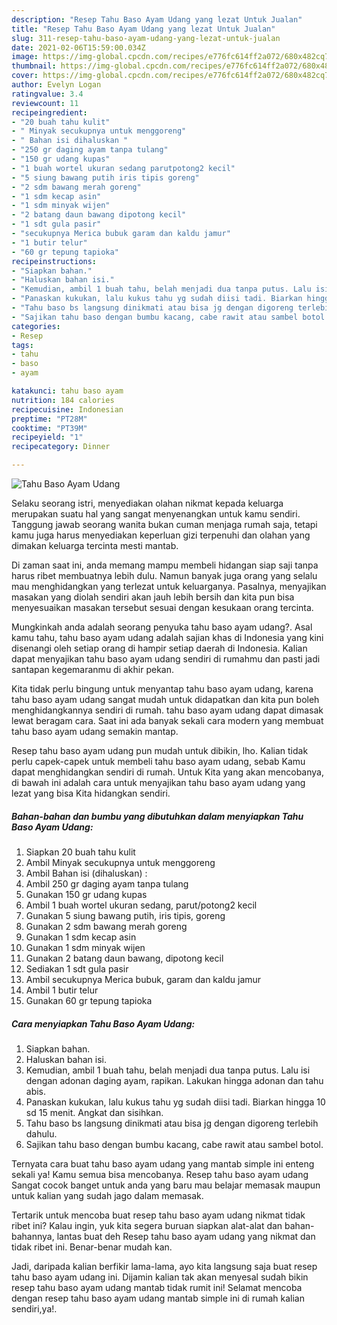 ```yaml
---
description: "Resep Tahu Baso Ayam Udang yang lezat Untuk Jualan"
title: "Resep Tahu Baso Ayam Udang yang lezat Untuk Jualan"
slug: 311-resep-tahu-baso-ayam-udang-yang-lezat-untuk-jualan
date: 2021-02-06T15:59:00.034Z
image: https://img-global.cpcdn.com/recipes/e776fc614ff2a072/680x482cq70/tahu-baso-ayam-udang-foto-resep-utama.jpg
thumbnail: https://img-global.cpcdn.com/recipes/e776fc614ff2a072/680x482cq70/tahu-baso-ayam-udang-foto-resep-utama.jpg
cover: https://img-global.cpcdn.com/recipes/e776fc614ff2a072/680x482cq70/tahu-baso-ayam-udang-foto-resep-utama.jpg
author: Evelyn Logan
ratingvalue: 3.4
reviewcount: 11
recipeingredient:
- "20 buah tahu kulit"
- " Minyak secukupnya untuk menggoreng"
- " Bahan isi dihaluskan "
- "250 gr daging ayam tanpa tulang"
- "150 gr udang kupas"
- "1 buah wortel ukuran sedang parutpotong2 kecil"
- "5 siung bawang putih iris tipis goreng"
- "2 sdm bawang merah goreng"
- "1 sdm kecap asin"
- "1 sdm minyak wijen"
- "2 batang daun bawang dipotong kecil"
- "1 sdt gula pasir"
- "secukupnya Merica bubuk garam dan kaldu jamur"
- "1 butir telur"
- "60 gr tepung tapioka"
recipeinstructions:
- "Siapkan bahan."
- "Haluskan bahan isi."
- "Kemudian, ambil 1 buah tahu, belah menjadi dua tanpa putus. Lalu isi dengan adonan daging ayam, rapikan. Lakukan hingga adonan dan tahu abis."
- "Panaskan kukukan, lalu kukus tahu yg sudah diisi tadi. Biarkan hingga 10 sd 15 menit. Angkat dan sisihkan."
- "Tahu baso bs langsung dinikmati atau bisa jg dengan digoreng terlebih dahulu."
- "Sajikan tahu baso dengan bumbu kacang, cabe rawit atau sambel botol."
categories:
- Resep
tags:
- tahu
- baso
- ayam

katakunci: tahu baso ayam 
nutrition: 184 calories
recipecuisine: Indonesian
preptime: "PT28M"
cooktime: "PT39M"
recipeyield: "1"
recipecategory: Dinner

---
```



![Tahu Baso Ayam Udang](https://img-global.cpcdn.com/recipes/e776fc614ff2a072/680x482cq70/tahu-baso-ayam-udang-foto-resep-utama.jpg)

Selaku seorang istri, menyediakan olahan nikmat kepada keluarga merupakan suatu hal yang sangat menyenangkan untuk kamu sendiri. Tanggung jawab seorang  wanita bukan cuman menjaga rumah saja, tetapi kamu juga harus menyediakan keperluan gizi terpenuhi dan olahan yang dimakan keluarga tercinta mesti mantab.

Di zaman  saat ini, anda memang mampu membeli hidangan siap saji tanpa harus ribet membuatnya lebih dulu. Namun banyak juga orang yang selalu mau menghidangkan yang terlezat untuk keluarganya. Pasalnya, menyajikan masakan yang diolah sendiri akan jauh lebih bersih dan kita pun bisa menyesuaikan masakan tersebut sesuai dengan kesukaan orang tercinta. 



Mungkinkah anda adalah seorang penyuka tahu baso ayam udang?. Asal kamu tahu, tahu baso ayam udang adalah sajian khas di Indonesia yang kini disenangi oleh setiap orang di hampir setiap daerah di Indonesia. Kalian dapat menyajikan tahu baso ayam udang sendiri di rumahmu dan pasti jadi santapan kegemaranmu di akhir pekan.

Kita tidak perlu bingung untuk menyantap tahu baso ayam udang, karena tahu baso ayam udang sangat mudah untuk didapatkan dan kita pun boleh menghidangkannya sendiri di rumah. tahu baso ayam udang dapat dimasak lewat beragam cara. Saat ini ada banyak sekali cara modern yang membuat tahu baso ayam udang semakin mantap.

Resep tahu baso ayam udang pun mudah untuk dibikin, lho. Kalian tidak perlu capek-capek untuk membeli tahu baso ayam udang, sebab Kamu dapat menghidangkan sendiri di rumah. Untuk Kita yang akan mencobanya, di bawah ini adalah cara untuk menyajikan tahu baso ayam udang yang lezat yang bisa Kita hidangkan sendiri.

<!--inarticleads1-->

##### Bahan-bahan dan bumbu yang dibutuhkan dalam menyiapkan Tahu Baso Ayam Udang:

1. Siapkan 20 buah tahu kulit
1. Ambil  Minyak secukupnya untuk menggoreng
1. Ambil  Bahan isi (dihaluskan) :
1. Ambil 250 gr daging ayam tanpa tulang
1. Gunakan 150 gr udang kupas
1. Ambil 1 buah wortel ukuran sedang, parut/potong2 kecil
1. Gunakan 5 siung bawang putih, iris tipis, goreng
1. Gunakan 2 sdm bawang merah goreng
1. Gunakan 1 sdm kecap asin
1. Gunakan 1 sdm minyak wijen
1. Gunakan 2 batang daun bawang, dipotong kecil
1. Sediakan 1 sdt gula pasir
1. Ambil secukupnya Merica bubuk, garam dan kaldu jamur
1. Ambil 1 butir telur
1. Gunakan 60 gr tepung tapioka




<!--inarticleads2-->

##### Cara menyiapkan Tahu Baso Ayam Udang:

1. Siapkan bahan.
1. Haluskan bahan isi.
1. Kemudian, ambil 1 buah tahu, belah menjadi dua tanpa putus. Lalu isi dengan adonan daging ayam, rapikan. Lakukan hingga adonan dan tahu abis.
1. Panaskan kukukan, lalu kukus tahu yg sudah diisi tadi. Biarkan hingga 10 sd 15 menit. Angkat dan sisihkan.
1. Tahu baso bs langsung dinikmati atau bisa jg dengan digoreng terlebih dahulu.
1. Sajikan tahu baso dengan bumbu kacang, cabe rawit atau sambel botol.




Ternyata cara buat tahu baso ayam udang yang mantab simple ini enteng sekali ya! Kamu semua bisa mencobanya. Resep tahu baso ayam udang Sangat cocok banget untuk anda yang baru mau belajar memasak maupun untuk kalian yang sudah jago dalam memasak.

Tertarik untuk mencoba buat resep tahu baso ayam udang nikmat tidak ribet ini? Kalau ingin, yuk kita segera buruan siapkan alat-alat dan bahan-bahannya, lantas buat deh Resep tahu baso ayam udang yang nikmat dan tidak ribet ini. Benar-benar mudah kan. 

Jadi, daripada kalian berfikir lama-lama, ayo kita langsung saja buat resep tahu baso ayam udang ini. Dijamin kalian tak akan menyesal sudah bikin resep tahu baso ayam udang mantab tidak rumit ini! Selamat mencoba dengan resep tahu baso ayam udang mantab simple ini di rumah kalian sendiri,ya!.

